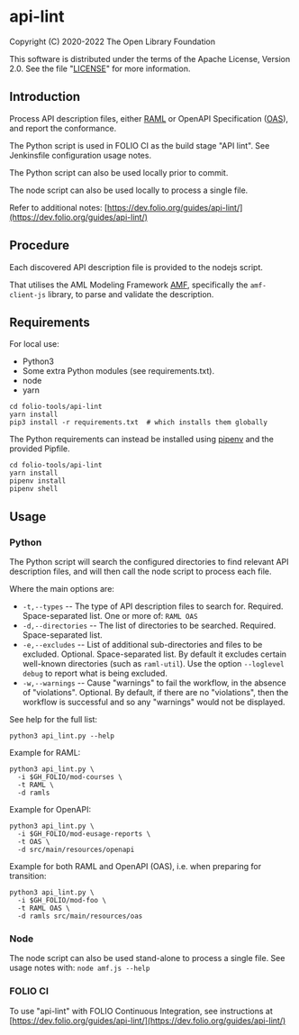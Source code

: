 # api-lint

Copyright (C) 2020-2022 The Open Library Foundation

This software is distributed under the terms of the Apache License,
Version 2.0. See the file "[LICENSE](LICENSE)" for more information.

## Introduction

Process API description files, either [RAML](https://en.wikipedia.org/wiki/RAML_(software)) or OpenAPI Specification ([OAS](https://en.wikipedia.org/wiki/OpenAPI_Specification)), and report the conformance.

The Python script is used in FOLIO CI as the build stage "API lint". See Jenkinsfile configuration usage notes.

The Python script can also be used locally prior to commit.

The node script can also be used locally to process a single file.

Refer to additional notes: [https://dev.folio.org/guides/api-lint/](https://dev.folio.org/guides/api-lint/)

## Procedure

Each discovered API description file is provided to the nodejs script.

That utilises the AML Modeling Framework [AMF](https://github.com/aml-org/amf), specifically the `amf-client-js` library, to parse and validate the description.

## Requirements

For local use:

* Python3
* Some extra Python modules (see requirements.txt).
* node
* yarn

```shell
cd folio-tools/api-lint
yarn install
pip3 install -r requirements.txt  # which installs them globally
```

The Python requirements can instead be installed using [pipenv](https://pipenv.pypa.io/en/latest/basics/) and the provided Pipfile.

```shell
cd folio-tools/api-lint
yarn install
pipenv install
pipenv shell
```

## Usage

### Python

The Python script will search the configured directories to find relevant API description files, and will then call the node script to process each file.

Where the main options are:

* `-t,--types` -- The type of API description files to search for.
  Required. Space-separated list.
  One or more of: `RAML OAS`
* `-d,--directories` -- The list of directories to be searched.
  Required. Space-separated list.
* `-e,--excludes` -- List of additional sub-directories and files to be excluded.
  Optional. Space-separated list.
  By default it excludes certain well-known directories (such as `raml-util`).
  Use the option `--loglevel debug` to report what is being excluded.
* `-w,--warnings` -- Cause "warnings" to fail the workflow, in the absence of "violations".
  Optional. By default, if there are no "violations", then the workflow is successful and so any "warnings" would not be displayed.

See help for the full list:

```shell
python3 api_lint.py --help
```

Example for RAML:

```shell
python3 api_lint.py \
  -i $GH_FOLIO/mod-courses \
  -t RAML \
  -d ramls
```

Example for OpenAPI:

```shell
python3 api_lint.py \
  -i $GH_FOLIO/mod-eusage-reports \
  -t OAS \
  -d src/main/resources/openapi
```

Example for both RAML and OpenAPI (OAS), i.e. when preparing for transition:

```shell
python3 api_lint.py \
  -i $GH_FOLIO/mod-foo \
  -t RAML OAS \
  -d ramls src/main/resources/oas
```

### Node

The node script can also be used stand-alone to process a single file.
See usage notes with: `node amf.js --help`

### FOLIO CI

To use "api-lint" with FOLIO Continuous Integration,
see instructions at [https://dev.folio.org/guides/api-lint/](https://dev.folio.org/guides/api-lint/)

